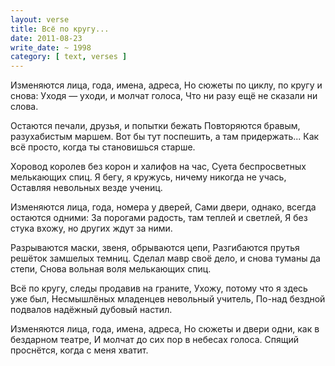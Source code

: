 ```yaml
---
layout: verse
title: Всё по кругу...
date: 2011-08-23
write_date: ~ 1998
category: [ text, verses ]
---
```

Изменяются лица, года, имена, адреса,
Но сюжеты по циклу, по кругу и снова:
Уходя — уходи, и молчат голоса,
Что ни разу ещё не сказали ни слова.

Остаются печали, друзья, и попытки бежать
Повторяются бравым, разухабистым маршем.
Вот бы тут поспешить, а там придержать...
Как всё просто, когда ты становишься старше.

Хоровод королев без корон и халифов на час,
Суета беспросветных мелькающих спиц.
Я бегу, я кружусь, ничему никогда не учась,
Оставляя невольных везде учениц.

Изменяются лица, года, номера у дверей,
Сами двери, однако, всегда остаются одними:
За порогами радость, там теплей и светлей,
Я без стука вхожу, но других ждут за ними.

Разрываются маски, звеня, обрываются цепи,
Разгибаются прутья решёток замшелых темниц.
Сделал мавр своё дело, и снова туманы да степи,
Снова вольная воля мелькающих спиц.

Всё по кругу, следы продавив на граните,
Ухожу, потому что я здесь уже был,
Несмышлёных младенцев невольный учитель,
По-над бездной подвалов надёжный дубовый настил.

Изменяются лица, года, имена, адреса,
Но сюжеты и двери одни, как в бездарном театре,
И молчат до сих пор в небесах голоса.
Спящий проснётся, когда с меня хватит.
